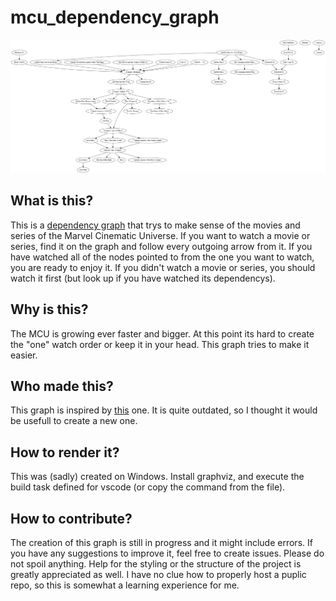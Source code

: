 # mcu_dependency_graph
![MCU Dependency Graph](/marvel.png)
## What is this?
This is a [dependency graph](https://en.wikipedia.org/wiki/Dependency_graph) that trys to make sense of the movies and series of the Marvel Cinematic Universe. If you want to watch a movie or series, find it on the graph and follow every outgoing arrow from it. If you have watched all of the nodes pointed to from the one you want to watch, you are ready to enjoy it.
If you didn't watch a movie or series, you should watch it first (but look up if you have watched its dependencys).

## Why is this?
The MCU is growing ever faster and bigger. At this point its hard to create the "one" watch order or keep it in your head. This graph tries to make it easier.

## Who made this?
This graph is inspired by [this](https://www.reddit.com/r/marvelstudios/comments/7ko0b1/mcu_movie_dependency_chart_leading_to_infinity/?utm_source=share&utm_medium=web2x&context=3) one. It is quite outdated, so I thought it would be usefull to create a new one.

## How to render it?
This was (sadly) created on Windows. Install graphviz, and execute the build task defined for vscode (or copy the command from the file). 

## How to contribute?
The creation of this graph is still in progress and it might include errors. If you have any suggestions to improve it, feel free to create issues. Please do not spoil anything. Help for the styling or the structure of the project is greatly appreciated as well.
I have no clue how to properly host a puplic repo, so this is somewhat a learning experience for me.